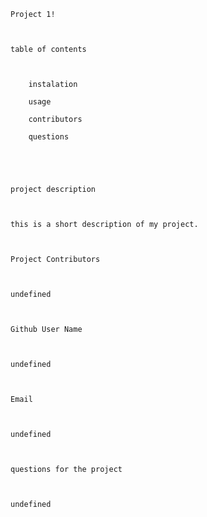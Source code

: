 

    Project 1!



    table of contents 



        instalation

        usage

        contributors

        questions





    project description 

    

    this is a short description of my project.



    Project Contributors 



    undefined 



    Github User Name 



    undefined



    Email 



    undefined



    questions for the project



    undefined